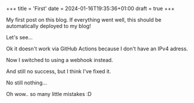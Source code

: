 +++
title = 'First'
date = 2024-01-16T19:35:36+01:00
draft = true
+++

My first post on this blog.
If everything went well, this should be automatically deployed to my blog!

Let's see...

Ok it doesn't work via GitHub Actions because I don't have an IPv4 adress.

Now I switched to using a webhook instead.

And still no success, but I think I've fixed it.

No still nothing...

Oh wow.. so many little mistakes :D